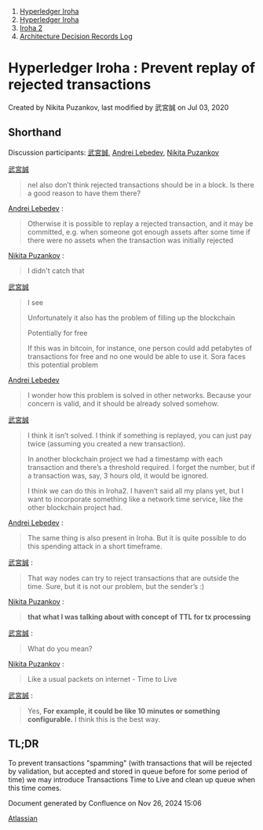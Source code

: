1. [Hyperledger Iroha](index.html)
2. [Hyperledger Iroha](Hyperledger-Iroha_20873224.html)
3. [Iroha 2](Iroha-2_21012047.html)
4. [Architecture Decision Records Log](Architecture-Decision-Records-Log_21016003.html)

# Hyperledger Iroha : Prevent replay of rejected transactions

Created by Nikita Puzankov, last modified by 武宮誠 on Jul 03, 2020

## Shorthand

Discussion participants: [武宮誠](https://lf-hyperledger.atlassian.net/wiki/people/557058:12c320e6-5d17-404f-b20e-bfa5721ae960?ref=confluence), [Andrei Lebedev](https://lf-hyperledger.atlassian.net/wiki/people/557058:c02f1b3d-42e6-4519-ba84-2d0476dccbc9?ref=confluence), [Nikita Puzankov](https://lf-hyperledger.atlassian.net/wiki/people/5df113768998970e5b434e0a?ref=confluence)

[武宮誠](https://lf-hyperledger.atlassian.net/wiki/people/557058:12c320e6-5d17-404f-b20e-bfa5721ae960?ref=confluence)

> neI also don’t think rejected transactions should be in a block. Is there a good reason to have them there?

[Andrei Lebedev](https://lf-hyperledger.atlassian.net/wiki/people/557058:c02f1b3d-42e6-4519-ba84-2d0476dccbc9?ref=confluence) :

> Otherwise it is possible to replay a rejected transaction, and it may be committed, e.g. when someone got enough assets after some time if there were no assets when the transaction was initially rejected

[Nikita Puzankov](https://lf-hyperledger.atlassian.net/wiki/people/5df113768998970e5b434e0a?ref=confluence) :

> I didn't catch that

[武宮誠](https://lf-hyperledger.atlassian.net/wiki/people/557058:12c320e6-5d17-404f-b20e-bfa5721ae960?ref=confluence)

> I see
> 
> Unfortunately it also has the problem of filling up the blockchain
> 
> Potentially for free
> 
> If this was in bitcoin, for instance, one person could add petabytes of transactions for free and no one would be able to use it. Sora faces this potential problem

[Andrei Lebedev](https://lf-hyperledger.atlassian.net/wiki/people/557058:c02f1b3d-42e6-4519-ba84-2d0476dccbc9?ref=confluence)

> I wonder how this problem is solved in other networks. Because your concern is valid, and it should be already solved somehow.

[武宮誠](https://lf-hyperledger.atlassian.net/wiki/people/557058:12c320e6-5d17-404f-b20e-bfa5721ae960?ref=confluence)

> I think it isn’t solved. I think if something is replayed, you can just pay twice (assuming you created a new transaction).
> 
> In another blockchain project we had a timestamp with each transaction and there’s a threshold required. I forget the number, but if a transaction was, say, 3 hours old, it would be ignored.
> 
> I think we can do this in Iroha2. I haven’t said all my plans yet, but I want to incorporate something like a network time service, like the other blockchain project had.

[Andrei Lebedev](https://lf-hyperledger.atlassian.net/wiki/people/557058:c02f1b3d-42e6-4519-ba84-2d0476dccbc9?ref=confluence) :

> The same thing is also present in Iroha. But it is quite possible to do this spending attack in a short timeframe.

[武宮誠](https://lf-hyperledger.atlassian.net/wiki/people/557058:12c320e6-5d17-404f-b20e-bfa5721ae960?ref=confluence) :

> That way nodes can try to reject transactions that are outside the time. Sure, but it is not our problem, but the sender’s :)

[Nikita Puzankov](https://lf-hyperledger.atlassian.net/wiki/people/5df113768998970e5b434e0a?ref=confluence) :

> **that what I was talking about with concept of TTL for tx processing**

[武宮誠](https://lf-hyperledger.atlassian.net/wiki/people/557058:12c320e6-5d17-404f-b20e-bfa5721ae960?ref=confluence) :

> What do you mean?

[Nikita Puzankov](https://lf-hyperledger.atlassian.net/wiki/people/5df113768998970e5b434e0a?ref=confluence) :

> Like a usual packets on internet - Time to Live

[武宮誠](https://lf-hyperledger.atlassian.net/wiki/people/557058:12c320e6-5d17-404f-b20e-bfa5721ae960?ref=confluence) :

> Yes, **For example, it could be like 10 minutes or something configurable.** I think this is the best way.

## TL;DR

To prevent transactions "spamming" (with transactions that will be rejected by validation, but accepted and stored in queue before for some period of time) we may introduce Transactions Time to Live and clean up queue when this time comes.

Document generated by Confluence on Nov 26, 2024 15:06

[Atlassian](http://www.atlassian.com/)
